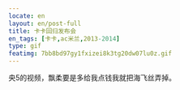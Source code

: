 ```yaml
---
locate: en
layout: en/post-full
title: 卡卡回归发布会
en_tags: [卡卡,ac米兰,2013-2014]
type: gif
featimg: 7bb8bd97gy1fxizei8k3tg20dw07lu0z.gif
---
```


央5的视频，飘柔要是多给我点钱我就把海飞丝弄掉。